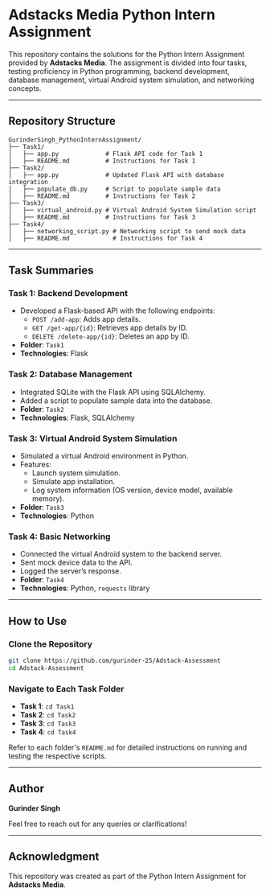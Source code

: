 # Adstacks Media Python Intern Assignment

This repository contains the solutions for the Python Intern Assignment provided by **Adstacks Media**. The assignment is divided into four tasks, testing proficiency in Python programming, backend development, database management, virtual Android system simulation, and networking concepts.

---

## Repository Structure

```
GurinderSingh_PythonInternAssignment/
├── Task1/
│   ├── app.py             # Flask API code for Task 1
│   ├── README.md          # Instructions for Task 1
├── Task2/
│   ├── app.py             # Updated Flask API with database integration
│   ├── populate_db.py     # Script to populate sample data
│   ├── README.md          # Instructions for Task 2
├── Task3/
│   ├── virtual_android.py # Virtual Android System Simulation script
│   ├── README.md          # Instructions for Task 3
├── Task4/
│   ├── networking_script.py # Networking script to send mock data
│   ├── README.md            # Instructions for Task 4
```

---

## Task Summaries

### **Task 1: Backend Development**
- Developed a Flask-based API with the following endpoints:
  - `POST /add-app`: Adds app details.
  - `GET /get-app/{id}`: Retrieves app details by ID.
  - `DELETE /delete-app/{id}`: Deletes an app by ID.
- **Folder**: `Task1`
- **Technologies**: Flask

### **Task 2: Database Management**
- Integrated SQLite with the Flask API using SQLAlchemy.
- Added a script to populate sample data into the database.
- **Folder**: `Task2`
- **Technologies**: Flask, SQLAlchemy

### **Task 3: Virtual Android System Simulation**
- Simulated a virtual Android environment in Python.
- Features:
  - Launch system simulation.
  - Simulate app installation.
  - Log system information (OS version, device model, available memory).
- **Folder**: `Task3`
- **Technologies**: Python

### **Task 4: Basic Networking**
- Connected the virtual Android system to the backend server.
- Sent mock device data to the API.
- Logged the server’s response.
- **Folder**: `Task4`
- **Technologies**: Python, `requests` library

---

## How to Use

### Clone the Repository
```bash
git clone https://github.com/gurinder-25/Adstack-Assessment
cd Adstack-Assessment
```

### Navigate to Each Task Folder
- **Task 1**: `cd Task1`
- **Task 2**: `cd Task2`
- **Task 3**: `cd Task3`
- **Task 4**: `cd Task4`

Refer to each folder's `README.md` for detailed instructions on running and testing the respective scripts.

---

## Author
**Gurinder Singh**

Feel free to reach out for any queries or clarifications!

---

## Acknowledgment
This repository was created as part of the Python Intern Assignment for **Adstacks Media**.
